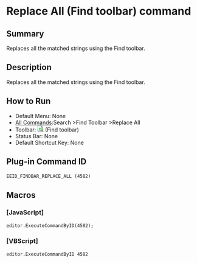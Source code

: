 # Replace All (Find toolbar) command

## Summary

Replaces all the matched strings using the Find toolbar.

## Description

Replaces all the matched strings using the Find toolbar.

## How to Run

- Default Menu: None
- [All Commands](../tools/all_commands):Search
\>Find Toolbar \>Replace All
- Toolbar: ![](../../images/find_replace_all.png) (Find toolbar)
- Status Bar: None
- Default Shortcut Key: None

## Plug-in Command ID

```
EEID_FINDBAR_REPLACE_ALL (4582)
```

## Macros

### \[JavaScript\]

```
editor.ExecuteCommandByID(4582);
```

### \[VBScript\]

```
editor.ExecuteCommandByID 4582
```
